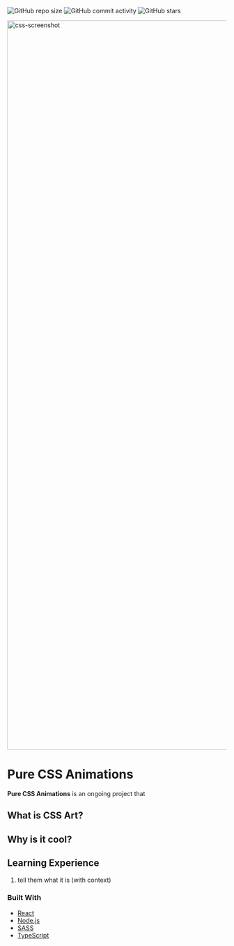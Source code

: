 
![GitHub repo size](https://img.shields.io/github/repo-size/AnniePawl/Pure-CSS-Animations?color=%23214054&style=for-the-badge)
![GitHub commit activity](https://img.shields.io/github/commit-activity/y/AnniePawl/Pure-CSS-Animations?color=%23214054&style=for-the-badge)
![GitHub stars](https://img.shields.io/github/stars/AnniePawl/Pure-CSS-Animations?color=%23214054&style=for-the-badge)


<img width="1674" alt="css-screenshot" src="https://user-images.githubusercontent.com/22183615/68890729-637a1500-06d4-11ea-8288-1ff4ef6de2ad.png">

# Pure CSS Animations
**Pure CSS Animations** is an ongoing project that


## What is CSS Art? 

## Why is it cool? 


## Learning Experience 

1. tell them what it is (with context)
### Built With  
* [React](https://reactjs.org/) 
* [Node.js](https://nodejs.org/en/) 
* [SASS](https://sass-lang.com/) 
* [TypeScript](https://www.typescriptlang.org/)

